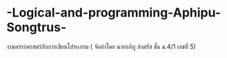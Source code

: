 # -Logical-and-programming-Aphipu-Songtrus-

งานตรรกศาสตร์กับการเขียนโปรเเกรม ( จัดทำโดย นายอภิภู ส่งตรัส ชั้น ม.4/1 เลขที่ 5)
